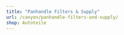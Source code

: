 ```yaml
---
title: "Panhandle Filters & Supply"
url: /canyon/panhandle-filters-und-supply/
shop: Autoteile
---
```

